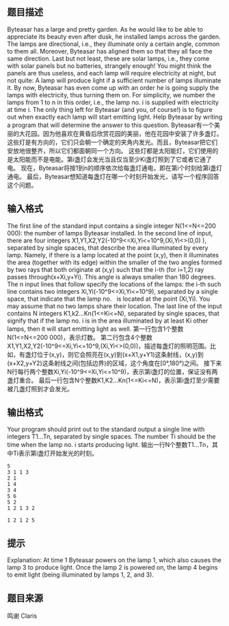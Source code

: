 


## 题目描述
Byteasar has a large and pretty garden. As he would like to be able to appreciate its beauty even after dusk, he installed lamps across the garden.
The lamps are directional, i.e., they illuminate only a certain angle, common to them all. Moreover, Byteasar has aligned them so that they all face the same direction. Last but not least, these are solar lamps, i.e., they come with solar panels but no batteries, strangely enough! You might think the panels are thus useless, and each lamp will require electricity at night, but not quite: A lamp will produce light if a sufficient number of lamps illuminate it.
By now, Byteasar has even come up with an order he is going supply the lamps with electricity, thus turning them on. For simplicity, we number the lamps from 1 to n in this order, i.e., the lamp no. i is supplied with electricity at time i. The only thing left for Byteasar (and you, of course!) is to figure out when exactly each lamp will start emitting light. Help Byteasar by writing a program that will determine the answer to this question.
Byteasar有一个美丽的大花园。因为他喜欢在黄昏后欣赏花园的美丽，他在花园中安装了许多盏灯。
这些灯是有方向的，它们只会朝一个确定的夹角内发光。而且，Byteasar把它们安放地很整齐，所以它们都面朝同一个方向。
这些灯都是太阳能灯，它们使用的是太阳能而不是电能。第i盏灯会发光当且仅当至少Ki盏灯照到了它或者它通了电。
现在，Byteasar将按1到n的顺序依次给每盏灯通电，即在第i个时刻给第i盏灯通电。
最后，Byteasar想知道每盏灯在哪一个时刻开始发光，请写一个程序回答这个问题。
## 输入格式
The first line of the standard input contains a single integer N(1<=N<=200 000): the number of lamps Byteasar installed. In the second line of input, there are four integers X1,Y1,X2,Y2(-10^9<=Xi,Yi<=10^9,(Xi,Yi<>(0,0) ), separated by single spaces, that describe the area illuminated by every lamp. Namely, if there is a lamp located at the point (x,y), then it illuminates the area (together with its edge) within the smaller of the two angles formed by two rays that both originate at (x,y) such that the i-th (for i=1,2) ray passes through(x+Xi,y+Yi). This angle is always smaller than 180 degrees.
The n input lines that follow specify the locations of the lamps: the i-th such line contains two integers Xi,Yi(-10^9<=Xi,Yi<=10^9), separated by a single space, that indicate that the lamp no.   is located at the point (Xi,Yi). You may assume that no two lamps share their location.
The last line of the input contains N integers K1,k2…Kn(1<=Ki<=N), separated by single spaces, that signify that if the lamp no. i is in the area illuminated by at least Ki other lamps, then it will start emitting light as well.
第一行包含1个整数N(1<=N<=200 000)，表示灯数。
第二行包含4个整数X1,Y1,X2,Y2(-10^9<=Xi,Yi<=10^9,(Xi,Yi<>(0,0))，描述每盏灯的照明范围。比如，有盏灯位于(x,y)，则它会照亮在(x,y)到(x+X1,y+Y1)这条射线，(x,y)到(x+X2,y+Y2)这条射线之间(包括边界)的区域，这个角度在[0°,180°)之间。
接下来N行每行两个整数Xi,Yi(-10^9<=Xi,Yi<=10^9)，表示第i盏灯的位置，保证没有两盏灯重合。
最后一行包含N个整数K1,K2…Kn(1<=Ki<=N)，表示第i盏灯至少需要被几盏灯照到才会发光。
## 输出格式
Your program should print out to the standard output a single line with   integers T1…Tn, separated by single spaces. The number Ti should be the time when the lamp no. i starts producing light.
输出一行N个整数T1...Tn，其中Ti表示第i盏灯开始发光的时刻。

```input1
5
3 1 1 3
2 1
1 4
3 4
5 6
5 2
1 2 1 3 2

```

```output1
1 2 1 2 5
```

## 提示
Explanation: At time 1 Byteasar powers on the lamp 1, which also causes the lamp 3 to produce light. Once the lamp 2 is powered on, the lamp 4 begins to emit light (being illuminated by lamps 1, 2, and 3).
## 题目来源
鸣谢 Claris



